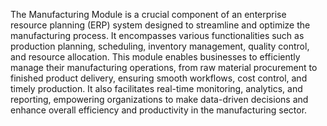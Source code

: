 The Manufacturing Module is a crucial component of an enterprise resource planning (ERP) system designed to streamline and optimize the manufacturing process. It encompasses various functionalities such as production planning, scheduling, inventory management, quality control, and resource allocation. This module enables businesses to efficiently manage their manufacturing operations, from raw material procurement to finished product delivery, ensuring smooth workflows, cost control, and timely production. It also facilitates real-time monitoring, analytics, and reporting, empowering organizations to make data-driven decisions and enhance overall efficiency and productivity in the manufacturing sector.